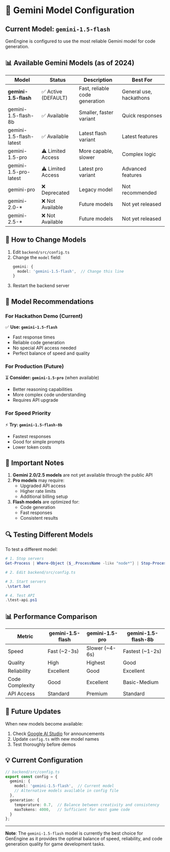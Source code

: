 # 🤖 Gemini Model Configuration

## Current Model: `gemini-1.5-flash`

GenEngine is configured to use the most reliable Gemini model for code generation.

## 📊 Available Gemini Models (as of 2024)

| Model | Status | Description | Best For |
|-------|--------|-------------|----------|
| **gemini-1.5-flash** | ✅ Active (DEFAULT) | Fast, reliable code generation | General use, hackathons |
| gemini-1.5-flash-8b | ✅ Available | Smaller, faster variant | Quick responses |
| gemini-1.5-flash-latest | ✅ Available | Latest flash variant | Latest features |
| gemini-1.5-pro | ⚠️ Limited Access | More capable, slower | Complex logic |
| gemini-1.5-pro-latest | ⚠️ Limited Access | Latest pro variant | Advanced features |
| gemini-pro | ❌ Deprecated | Legacy model | Not recommended |
| gemini-2.0-* | ❌ Not Available | Future models | Not yet released |
| gemini-2.5-* | ❌ Not Available | Future models | Not yet released |

## 🔧 How to Change Models

1. Edit `backend/src/config.ts`
2. Change the `model` field:
   ```typescript
   gemini: {
     model: 'gemini-1.5-flash',  // Change this line
   }
   ```
3. Restart the backend server

## 🎯 Model Recommendations

### For Hackathon Demo (Current)
✅ **Use: `gemini-1.5-flash`**
- Fast response times
- Reliable code generation
- No special API access needed
- Perfect balance of speed and quality

### For Production (Future)
⏳ **Consider: `gemini-1.5-pro`** (when available)
- Better reasoning capabilities
- More complex code understanding
- Requires API upgrade

### For Speed Priority
⚡ **Try: `gemini-1.5-flash-8b`**
- Fastest responses
- Good for simple prompts
- Lower token costs

## 📝 Important Notes

1. **Gemini 2.0/2.5 models** are not yet available through the public API
2. **Pro models** may require:
   - Upgraded API access
   - Higher rate limits
   - Additional billing setup
3. **Flash models** are optimized for:
   - Code generation
   - Fast responses
   - Consistent results

## 🔍 Testing Different Models

To test a different model:

```powershell
# 1. Stop servers
Get-Process | Where-Object {$_.ProcessName -like "node*"} | Stop-Process -Force

# 2. Edit backend/src/config.ts

# 3. Start servers
.\start.bat

# 4. Test API
.\test-api.ps1
```

## 📊 Performance Comparison

| Metric | gemini-1.5-flash | gemini-1.5-pro | gemini-1.5-flash-8b |
|--------|------------------|----------------|---------------------|
| Speed | Fast (~2-3s) | Slower (~4-6s) | Fastest (~1-2s) |
| Quality | High | Highest | Good |
| Reliability | Excellent | Good | Excellent |
| Code Complexity | Good | Excellent | Basic-Medium |
| API Access | Standard | Premium | Standard |

## 🚀 Future Updates

When new models become available:
1. Check [Google AI Studio](https://makersuite.google.com/) for announcements
2. Update `config.ts` with new model names
3. Test thoroughly before demos

## 💡 Current Configuration

```typescript
// backend/src/config.ts
export const config = {
  gemini: {
    model: 'gemini-1.5-flash',  // Current model
    // Alternative models available in config file
  },
  generation: {
    temperature: 0.7,  // Balance between creativity and consistency
    maxTokens: 4000,   // Sufficient for most game code
  }
};
```

---

**Note**: The `gemini-1.5-flash` model is currently the best choice for GenEngine as it provides the optimal balance of speed, reliability, and code generation quality for game development tasks.